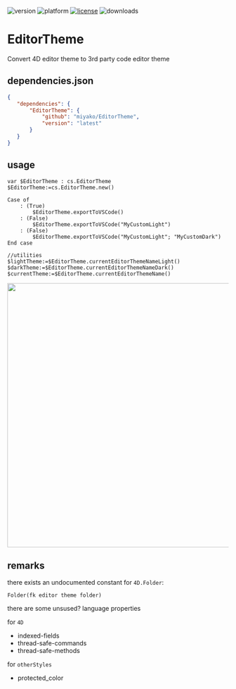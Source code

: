 ![version](https://img.shields.io/badge/version-20%2B-E23089)
![platform](https://img.shields.io/static/v1?label=platform&message=mac-intel%20|%20mac-arm%20|%20win-64&color=blue)
[![license](https://img.shields.io/github/license/miyako/EditorTheme)](LICENSE)
![downloads](https://img.shields.io/github/downloads/miyako/EditorTheme/total)

# EditorTheme
Convert 4D editor theme to 3rd party code editor theme

## dependencies.json

 ```json
{
	"dependencies": {
		"EditorTheme": {
			"github": "miyako/EditorTheme",
			"version": "latest"
		}
	}
}
```

## usage

```4d
var $EditorTheme : cs.EditorTheme
$EditorTheme:=cs.EditorTheme.new()

Case of 
	: (True)
		$EditorTheme.exportToVSCode()
	: (False)
		$EditorTheme.exportToVSCode("MyCustomLight")
	: (False)
		$EditorTheme.exportToVSCode("MyCustomLight"; "MyCustomDark")
End case 

//utilities
$lightTheme:=$EditorTheme.currentEditorThemeNameLight()
$darkTheme:=$EditorTheme.currentEditorThemeNameDark()
$currentTheme:=$EditorTheme.currentEditorThemeName()
```

<img src="https://github.com/user-attachments/assets/080054f3-8e64-4f28-a479-fd87473ecaf0" width=600 height=auto />

## remarks

there exists an undocumented constant for `4D.Folder`: 

```4d
Folder(fk editor theme folder)
```

there are some unsused? language properties 

for `4D`

* indexed-fields
* thread-safe-commands
* thread-safe-methods

for `otherStyles`

* protected_color
